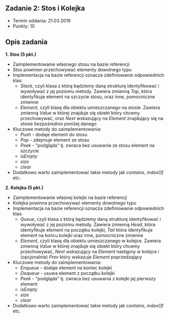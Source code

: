 ## Zadanie 2: Stos i Kolejka

* Termin oddania: 21.03.2019
* Punkty: 10

## Opis zadania

**1. Stos (5 pkt.)**

* Zaimplementowanie własnego stosu na bazie referencji
* Stos powinien przechowywać elementy dowolnego typu
* Implementacja na bazie referencji oznacza zdefiniowanie odpowiednich klas:
  * *Stack*, czyli klasa z którą będziemy daną strukturę identyfikować i wywoływać z jej poziomu metody. Zawiera zmienną *Top*, która identyfikuje element na szczycie stosu, oraz inne, pomocniczne zmienne
  * *Element*, czyli klasę dla obiektu umieszczanego na stosie. Zawiera zmienną *Value* w której znajduje się obiekt który chcemy przechowywać, oraz *Next* wskazujący na *Element* znajdujący się na stosie bezpośrednio poniżej danego
* Kluczowe metody do zaimplementowania:
  * *Push* - dodaje element do stosu
  * *Pop* - zdejmuje element ze stosu
  * *Peek* - "podgląda" tj. zwraca bez usuwania ze stosu element na szczycie
  * *isEmpty*
  * *size*
  * *clear*
* Dodatkowo warto zaimplementować takie metody jak *contains*, *indexOf* etc.

**2. Kolejka (5 pkt.)**

* Zaimplementowanie własnej kolejki na bazie referencji
* Kolejka powinna przechowywać elementy dowolnego typu
* Implementacja na bazie referencji oznacza zdefiniowanie odpowiednich klas:
  * *Queue*, czyli klasa z którą będziemy daną strukturę identyfikować i wywoływać z jej poziomu metody. Zawiera zmienną *Head*, która identyfikuje element na początku kolejki, *Tail* która identyfikuje element na końcu kolejki oraz inne, pomocniczne zmienne
  * *Element*, czyli klasę dla obiektu umieszczanego w kolejce. Zawiera zmienną *Value* w której znajduje się obiekt który chcemy przechowywać, *Next* wskazujący na *Element* następny w kolejce i (opcjonalnie) *Prev* który wskazuje *Element* poprzedzający
* Kluczowe metody do zaimplementowania:
  * *Enqueue* - dodaje element na koniec kolejki
  * *Dequeue* - usuwa element z początku kolejki
  * *Peek* - "podgląda" tj. zwraca bez usuwania z kolejki jej pierwszy element
  * *isEmpty*
  * *size*
  * *clear*
* Dodatkowo warto zaimplementować takie metody jak *contains*, *indexOf* etc.
